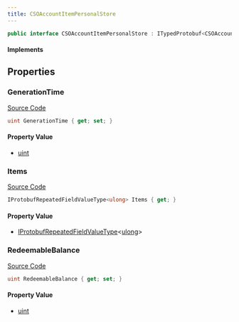 ```yaml
---
title: CSOAccountItemPersonalStore
---
```


```csharp
public interface CSOAccountItemPersonalStore : ITypedProtobuf<CSOAccountItemPersonalStore>, INativeHandle
```

#### Implements

## Properties

### GenerationTime

[Source Code](https://github.com/swiftly-solution/swiftlys2/blob/main/managed/src/SwiftlyS2.Generated/Protobufs/Interfaces/CSOAccountItemPersonalStore.cs#L13)

```csharp
uint GenerationTime { get; set; }
```

#### Property Value

- [uint](https://learn.microsoft.com/dotnet/api/system.uint32)

### Items

[Source Code](https://github.com/swiftly-solution/swiftlys2/blob/main/managed/src/SwiftlyS2.Generated/Protobufs/Interfaces/CSOAccountItemPersonalStore.cs#L19)

```csharp
IProtobufRepeatedFieldValueType<ulong> Items { get; }
```

#### Property Value

- [IProtobufRepeatedFieldValueType](/docs/api/shared/netmessages/iprotobufrepeatedfieldvaluetype-1)<[ulong](https://learn.microsoft.com/dotnet/api/system.uint64)>

### RedeemableBalance

[Source Code](https://github.com/swiftly-solution/swiftlys2/blob/main/managed/src/SwiftlyS2.Generated/Protobufs/Interfaces/CSOAccountItemPersonalStore.cs#L16)

```csharp
uint RedeemableBalance { get; set; }
```

#### Property Value

- [uint](https://learn.microsoft.com/dotnet/api/system.uint32)


